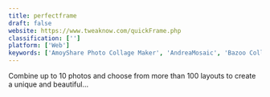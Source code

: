 ```yaml
---
title: perfectframe
draft: false 
website: https://www.tweaknow.com/quickFrame.php
classification: ['']
platform: ['Web']
keywords: ['AmoyShare Photo Collage Maker', 'AndreaMosaic', 'Bazoo Collage', 'Collage Share - Pic Grid', 'CollageIt', 'Diptic', 'Photo Collage Maker', 'PhotoCollage', 'PhotoSpills', 'PhotoTangler Collage Maker', 'Picture Merge Genius', 'PixelStyle', 'Saint Paint Studio', 'Shutterstock', 'SketchAR for Hololens', 'Snap2IMG', 'Wonder Photo Studio', 'iStockphoto', 'motosha']
---
```

Combine up to 10 photos and choose from more than 100 layouts to create a unique and beautiful...